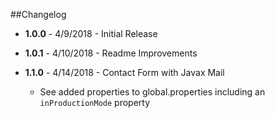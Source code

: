 ##Changelog

- **1.0.0** - 4/9/2018 - Initial Release

- **1.0.1** - 4/10/2018 - Readme Improvements

- **1.1.0** - 4/14/2018 - Contact Form with Javax Mail

    - See added properties to global.properties including an `inProductionMode` property
    
    